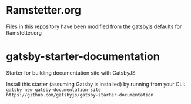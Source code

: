 # Ramstetter.org

Files in this repository have been modified from the gatsbyjs defaults for Ramstetter.org 

# gatsby-starter-documentation
Starter for building documentation site with GatsbyJS

Install this starter (assuming Gatsby is installed) by running from your CLI:
`gatsby new gatsby-documentation-site https://github.com/gatsbyjs/gatsby-starter-documentation`
